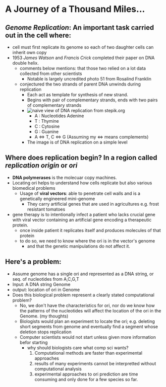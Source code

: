 # A Journey of a Thousand Miles...
## *Genome Replication*: An important task carried out in the cell where:
- cell must first replicate its genome so each of two daughter cells can inherit own copy
- 1953 *James Watson* and *Francis Crick* completed their paper on DNA double helix.
    - comments below mentions: that those two relied on a lot data collected from other scientists
        - Notable is largely uncredited photo 51 from Rosalind Franklin
    - conjectured the two strands of parent DNA unwinds during replication
        - Each act as template for synthesis of new strand.
        - Begins with pair of complementary strands, ends with two pairs of complementary strands
        - ![naive view of DNA replication from stepik.org](http://bioinformaticsalgorithms.com/images/Replication/semiconservative_replication.png "naive view of DNA replication from stepik.org")
            - A : Nucleotides Adenine
            - T : Thymine
            - C : Cytosine
            - G : Guanine
            - A <=> T, C <=> G (Assuming my <=> means complements)
        - The image is of DNA replication on a simple level

## Where does replication begin? In a region called *replication origin* or *ori*
- **DNA polymerases** is the molecuar copy machines.
- Locating ori helps to understand how cells replicate but also various biomedical problems
    - Usage of **viral vectors**: able to penetrate cell walls and is a genetically engineered mini-genome
        - They carry artificial genes that are used in agricultures e.g. frost resistant tomatoes
- gene therapy is to intentionally infect a patient who lacks crucial gene with viral vector containing an artificial gene encoding a therapeutic protein.
    - once inside patient it replicates itself and produces molecules of that protein
    - to do so, we need to know where the ori is in the vector's genome 
        - and that the genetic manipulations do not affect it.

## Here's a problem: 
- Assume genome has a single ori and represented as a DNA string, or seq. of nucleotides from A,C,G,T 
- Input: A DNA string Genome
- output: location of ori in Genome
- Does this biological problem represent a clearly stated computational problem?
    - No, we don't have the characteristics for ori, nor do we know how the patterns of the nucleotides will affect the location of the ori in the Genome. (my thoughts)
    - Biologists would plan an experiment to locate the ori; e.g. deleting short segments from genome and eventually find a segment whose deletion stops replication
    - Computer scientists would not start unless given more information befor starting
        - why should biologists care what comp sci wants?
            1. Computational methods are faster than experimental approaches
            2. results of many experiments cannot be interpretted without computational analysis
            3. experimental approaches to ori prediction are time consuming and only done for a few species so far.
